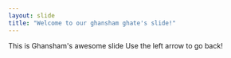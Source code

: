 ```yaml
---
layout: slide
title: "Welcome to our ghansham ghate's slide!"
---
```

This is Ghansham's awesome slide
Use the left arrow to go back!